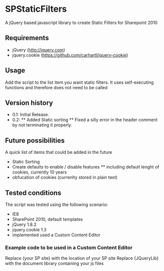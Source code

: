 SPStaticFilters
===============

A jQuery based javascript library to create Static Filters for Sharepoint 2010

## Requirements ##
* jQuery (http://jquery.com)
* jquery.cookie (https://github.com/carhartl/jquery-cookie)

## Usage ##
Add the script to the list item you want static filters. It uses self-executing functions and therefore does not need to be called

## Version history ##
* 0.1: Initial Release.
* 0.2:
** Added Static sorting
** Fixed a silly error in the header comment by not terminating it properly.

## Future possibilities ##
A quick list of items that could be added in the future
* Static Sorting
* Create defaults to enable / disable features
** including default lenght of cookies, currently 10 years
* obfucation of cookies (currenlty stored in plain text)

## Tested conditions ##
The script was tested using the following scenario:
* IE8
* SharePoint 2010, default templates
* jQuery 1.8.2
* jquery.cookie 1.3
* implemented used a Custom Content Editor

### Example code to be used in a Custom Content Editor ###
Replace {your SP site} with the location of your SP site
Replace {JQueryLib} with the document library containing your js files
<script src="/{your SP site}/{JQueryLib}/jquery.min.js" type="text/javascript"></script>
<script src="/{your SP site}/{JQueryLib}/jquery.cookie.js" type="text/javascript"></script>
<script src="/{your SP site}/{JQueryLib}/jquery.SPStaticFilters.js" type="text/javascript"></script>

